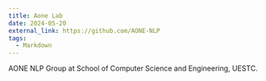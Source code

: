 ```yaml
---
title: Aone Lab
date: 2024-05-20
external_link: https://github.com/AONE-NLP
tags:
  - Markdown
---
```


AONE NLP Group at School of Computer Science and Engineering, UESTC.

<!--more-->
